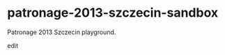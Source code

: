 patronage-2013-szczecin-sandbox
===============================

Patronage 2013 Szczecin playground.

edit
